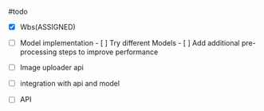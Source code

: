 
#todo 

- [x] Wbs(ASSIGNED)
- [ ] Model implementation
      - [ ] Try different Models
      - [ ] Add additional pre-processing steps to improve performance
- [ ] Image uploader api
- [ ] integration with api and model
- [ ] API

